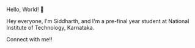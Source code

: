 Hello, World! 👋

Hey everyone, I'm Siddharth, and I'm a pre-final year student at National Institute of Technology, Karnataka.

Connect with me!!

